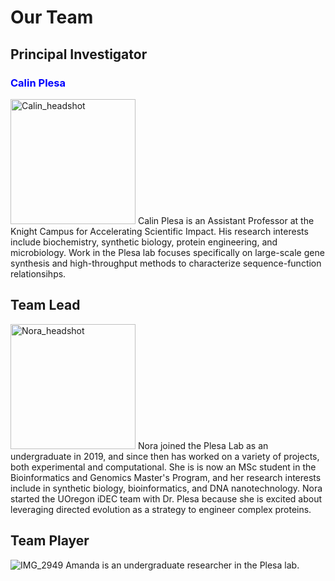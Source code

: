 # Our Team

## Principal Investigator
### <span style="color:blue"> Calin Plesa </span>
<img src="https://user-images.githubusercontent.com/59736592/129622592-6cb1ecbd-e1d9-4a34-85ec-0f04a840d360.jpg" alt="Calin_headshot" width="200"/>
Calin Plesa is an Assistant Professor at the Knight Campus for Accelerating Scientific Impact. His research interests include biochemistry, synthetic biology, protein engineering, and microbiology. Work in the Plesa lab focuses specifically on large-scale gene synthesis and high-throughput methods to characterize sequence-function relationsihps.

## Team Lead
<img width="200" alt="Nora_headshot" src="https://user-images.githubusercontent.com/59736592/128743453-f2cc5542-29c5-43c2-8666-73b0c6041c70.png">
Nora joined the Plesa Lab as an undergraduate in 2019, and since then has worked on a variety of projects, both experimental and computational. She is is now an MSc student in the Bioinformatics and Genomics Master's Program, and her research interests include in synthetic biology, bioinformatics, and DNA nanotechnology. Nora started the UOregon iDEC team with Dr. Plesa because she is excited about leveraging directed evolution as a strategy to engineer complex proteins.

## Team Player
![IMG_2949](https://user-images.githubusercontent.com/59736592/129622674-0bf51e21-569e-4ab1-8bf7-c464a9464055.jpg)
Amanda is an undergraduate researcher in the Plesa lab.





